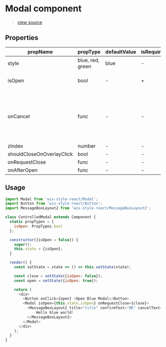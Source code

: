 # Modal component

> [view source](https://github.com/wix/wix-style-react/blob/master/stories/Modal.js)

## Properties

| propName | propType | defaultValue | isRequired | description |
|----------|----------|--------------|------------|-------------|
| style | blue, red, green | blue | - | |
| isOpen | bool | - | + | Is the modal open or not |
| onCancel | func | - | - | Called when user presses the X on the top bar, or the cancel button on the footer |
| zIndex | number | - | - |  |
| shouldCloseOnOverlayClick | bool | - | - |  |
| onRequestClose | func | - | - |  |
| onAfterOpen | func | - | - |  |

## Usage

```js
import Modal from 'wix-style-react/Modal';
import Button from 'wix-style-react/Button';
import MessageBoxLayout2 from 'wix-style-react/MessageBoxLayout2';

class ControlledModal extends Component {
  static propTypes = {
    isOpen: PropTypes.bool
  };

  constructor({isOpen = false}) {
    super();
    this.state = {isOpen};
  }

  render() {
    const setState = state => () => this.setState(state);

    const close = setState({isOpen: false});
    const open = setState({isOpen: true});

    return (
      <div>
        <Button onClick={open} >Open Blue Modal</Button>
        <Modal isOpen={this.state.isOpen} onRequestClose={close}>
          <MessageBoxLayout2 title="title" confirmText="OK" cancelText="Cancel" onOk={close} onCancel={close}>
              Hello blue world!
          </MessageBoxLayout2>
        </Modal>
      </div>
    );
  }
}
